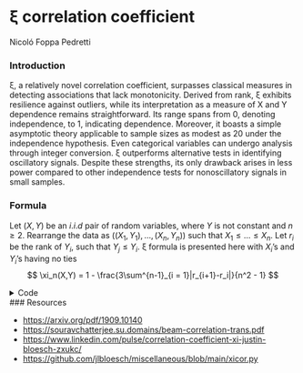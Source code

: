 ξ correlation coefficient
================
Nicoló Foppa Pedretti

### Introduction

ξ, a relatively novel correlation coefficient, surpasses classical
measures in detecting associations that lack monotonicity. Derived from
rank, ξ exhibits resilience against outliers, while its interpretation
as a measure of X and Y dependence remains straightforward. Its range
spans from 0, denoting independence, to 1, indicating dependence.
Moreover, it boasts a simple asymptotic theory applicable to sample
sizes as modest as 20 under the independence hypothesis. Even
categorical variables can undergo analysis through integer conversion. ξ
outperforms alternative tests in identifying oscillatory signals.
Despite these strengths, its only drawback arises in less power compared
to other independence tests for nonoscillatory signals in small samples.

### Formula

Let $(X, Y)$ be an $i.i.d$ pair of random variables, where $Y$ is not
constant and $n \geq 2$. Rearrange the data as
$((X_1, Y_1), \ldots, (X_n, Y_n))$ such that $X_1 \leq \ldots \leq X_n$.
Let $r_i$ be the rank of $Y_i$, such that $Y_j \leq Y_i$. ξ formula is
presented here with $X_i$’s and $Y_i$’s having no ties
$$ \xi_n(X,Y) = 1 - \frac{3\sum^{n-1}_{i = 1}|r_{i+1}-r_i|}{n^2 - 1} $$

<details>
<summary>Code</summary>

``` julia
using Distributions, Plots, DataFrames, MarkdownTables

N = 500
x = sort(rand(Uniform(-5.0,5.0),N))
y = -0.4 .+ 2.926 .* x 
yhat = y + rand(Normal(0.0,1.0),N)
w = 4.0 .- 0.87 .* x.^2 
what = w + rand(Normal(0.0,1.0),N)

#=q1 = scatter(x,yhat, label = :none, title = "Regression line")
q1 = plot!(x,y, mc = :orange)
q2 = scatter(x,what, label = :none, title = "Quadratic line")
q2 = plot!(x,w, mc = :orange)
plot(q1, q2, layout=(1,2), size=(750,300))=#

X = DataFrames.DataFrame((; x,y,w,yhat,what))
#first(X,5) |> markdown_table()
```

</details>
### Resources

- https://arxiv.org/pdf/1909.10140
- https://souravchatterjee.su.domains/beam-correlation-trans.pdf
- https://www.linkedin.com/pulse/correlation-coefficient-xi-justin-bloesch-zxukc/
- https://github.com/jlbloesch/miscellaneous/blob/main/xicor.py
